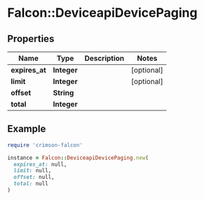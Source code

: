 # Falcon::DeviceapiDevicePaging

## Properties

| Name | Type | Description | Notes |
| ---- | ---- | ----------- | ----- |
| **expires_at** | **Integer** |  | [optional] |
| **limit** | **Integer** |  | [optional] |
| **offset** | **String** |  |  |
| **total** | **Integer** |  |  |

## Example

```ruby
require 'crimson-falcon'

instance = Falcon::DeviceapiDevicePaging.new(
  expires_at: null,
  limit: null,
  offset: null,
  total: null
)
```

